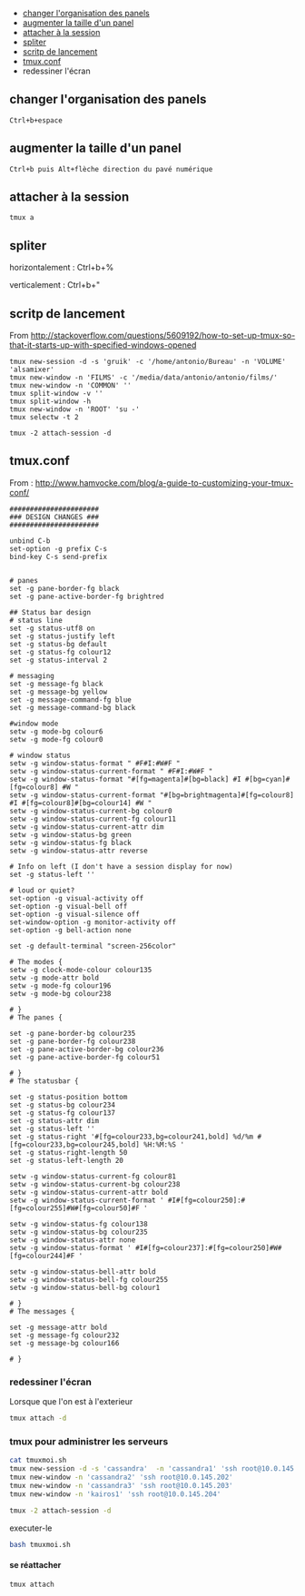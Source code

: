 * [changer l'organisation des panels](#changer-l-organisation-des-panels)
* [augmenter la taille d'un panel](#augmenter-la-taille-d'-un-panel)
* [attacher à la session](#attacher-à-la-session)
* [spliter](#spliter)
* [scritp de lancement](#scritp-de-lancement)
* [tmux.conf](#tmux.conf)
* redessiner l'écran

## changer l'organisation des panels
`Ctrl+b+espace`

## augmenter la taille d'un panel
`Ctrl+b puis Alt+flèche direction du pavé numérique`

## attacher à la session
`tmux a`

## spliter

horizontalement : Ctrl+b+%

verticalement : Ctrl+b+"

## scritp de lancement

From http://stackoverflow.com/questions/5609192/how-to-set-up-tmux-so-that-it-starts-up-with-specified-windows-opened

```
tmux new-session -d -s 'gruik' -c '/home/antonio/Bureau' -n 'VOLUME' 'alsamixer'
tmux new-window -n 'FILMS' -c '/media/data/antonio/antonio/films/'
tmux new-window -n 'COMMON' ''
tmux split-window -v ''
tmux split-window -h
tmux new-window -n 'ROOT' 'su -'
tmux selectw -t 2

tmux -2 attach-session -d
```

## tmux.conf

From : http://www.hamvocke.com/blog/a-guide-to-customizing-your-tmux-conf/

```
######################
### DESIGN CHANGES ###
######################

unbind C-b
set-option -g prefix C-s
bind-key C-s send-prefix


# panes
set -g pane-border-fg black
set -g pane-active-border-fg brightred

## Status bar design
# status line
set -g status-utf8 on
set -g status-justify left
set -g status-bg default
set -g status-fg colour12
set -g status-interval 2

# messaging
set -g message-fg black
set -g message-bg yellow
set -g message-command-fg blue
set -g message-command-bg black

#window mode
setw -g mode-bg colour6
setw -g mode-fg colour0

# window status
setw -g window-status-format " #F#I:#W#F "
setw -g window-status-current-format " #F#I:#W#F "
setw -g window-status-format "#[fg=magenta]#[bg=black] #I #[bg=cyan]#[fg=colour8] #W "
setw -g window-status-current-format "#[bg=brightmagenta]#[fg=colour8] #I #[fg=colour8]#[bg=colour14] #W "
setw -g window-status-current-bg colour0
setw -g window-status-current-fg colour11
setw -g window-status-current-attr dim
setw -g window-status-bg green
setw -g window-status-fg black
setw -g window-status-attr reverse

# Info on left (I don't have a session display for now)
set -g status-left ''

# loud or quiet?
set-option -g visual-activity off
set-option -g visual-bell off
set-option -g visual-silence off
set-window-option -g monitor-activity off
set-option -g bell-action none

set -g default-terminal "screen-256color"

# The modes {
setw -g clock-mode-colour colour135
setw -g mode-attr bold
setw -g mode-fg colour196
setw -g mode-bg colour238

# }
# The panes {

set -g pane-border-bg colour235
set -g pane-border-fg colour238
set -g pane-active-border-bg colour236
set -g pane-active-border-fg colour51

# }
# The statusbar {

set -g status-position bottom
set -g status-bg colour234
set -g status-fg colour137
set -g status-attr dim
set -g status-left ''
set -g status-right '#[fg=colour233,bg=colour241,bold] %d/%m #[fg=colour233,bg=colour245,bold] %H:%M:%S '
set -g status-right-length 50
set -g status-left-length 20

setw -g window-status-current-fg colour81
setw -g window-status-current-bg colour238
setw -g window-status-current-attr bold
setw -g window-status-current-format ' #I#[fg=colour250]:#[fg=colour255]#W#[fg=colour50]#F '

setw -g window-status-fg colour138
setw -g window-status-bg colour235
setw -g window-status-attr none
setw -g window-status-format ' #I#[fg=colour237]:#[fg=colour250]#W#[fg=colour244]#F '

setw -g window-status-bell-attr bold
setw -g window-status-bell-fg colour255
setw -g window-status-bell-bg colour1

# }
# The messages {

set -g message-attr bold
set -g message-fg colour232
set -g message-bg colour166

# }
```

### redessiner l'écran

Lorsque que l'on est à l'exterieur
```bash
tmux attach -d
```

### tmux pour administrer les serveurs

```bash
cat tmuxmoi.sh 
tmux new-session -d -s 'cassandra'  -n 'cassandra1' 'ssh root@10.0.145.201' 
tmux new-window -n 'cassandra2' 'ssh root@10.0.145.202'
tmux new-window -n 'cassandra3' 'ssh root@10.0.145.203'
tmux new-window -n 'kairos1' 'ssh root@10.0.145.204'

tmux -2 attach-session -d
```

executer-le

```bash
bash tmuxmoi.sh
```

#### se réattacher

```bash
tmux attach
```


